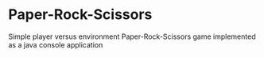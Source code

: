 # Paper-Rock-Scissors
Simple player versus environment Paper-Rock-Scissors game implemented as a java console application
